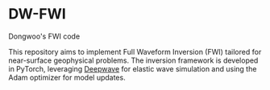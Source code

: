 # DW-FWI
Dongwoo's FWI code

This repository aims to implement Full Waveform Inversion (FWI) tailored for near-surface geophysical problems. The inversion framework is developed in PyTorch, leveraging [Deepwave](https://github.com/ar4/deepwave) for elastic wave simulation and using the Adam optimizer for model updates.

